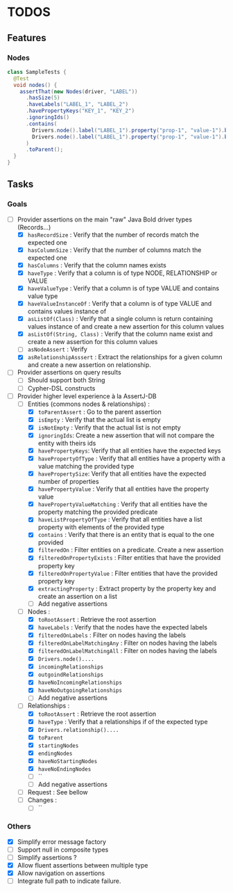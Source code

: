 # TODOS

## Features

### Nodes

```java
class SampleTests {
  @Test
  void nodes() {
    assertThat(new Nodes(driver, "LABEL"))
      .hasSize(5)
      .haveLabels("LABEL_1", "LABEL_2")
      .havePropertyKeys("KEY_1", "KEY_2")
      .ignoringIds()
      .contains(
        Drivers.node().label("LABEL_1").property("prop-1", "value-1").build(),
        Drivers.node().label("LABEL_1").property("prop-1", "value-1").build()
      )
      .toParent();
  }
}

```

## Tasks

### Goals

* [ ] Provider assertions on the main "raw" Java Bold driver types (Records...)
  * [X] `hasRecordSize` : Verify that the number of records match the expected one
  * [X] `hasColumnSize` : Verify that the number of columns match the expected one
  * [X] `hasColumns` : Verify that the column names exists
  * [X] `haveType` : Verify that a column is of type NODE, RELATIONSHIP or VALUE
  * [X] `haveValueType` : Verify that a column is of type VALUE and contains value type
  * [X] `haveValueInstanceOf` : Verify that a column is of type VALUE and contains values instance of
  * [X] `asListOf(Class)` : Verify that a single column is return containing values instance of and create a new
    assertion for this column values
  * [X] `asListOf(String, Class)` : Verify that the column name exist and create a new assertion for this column values
  * [ ] `asNodeAssert` : Verify
  * [X] `asRelationshipAsssert` : Extract the relationships for a given column and create a new assertion on
    relationship.
* [ ] Provider assertions on query results
  * [ ] Should support both String
  * [ ] Cypher-DSL constructs
* [ ] Provider higher level experience à la AssertJ-DB
  * [ ] Entities (commons nodes & relationships) :
    * [X] `toParentAssert` : Go to the parent assertion
    * [X] `isEmpty` : Verify that the actual list is empty
    * [X] `isNotEmpty` : Verify that the actual list is not empty
    * [X] `ignoringIds`: Create a new assertion that will not compare the entity with theirs ids
    * [X] `havePropertyKeys`: Verify that all entities have the expected keys
    * [X] `havePropertyOfType` : Verify that all entities have a property with a value matching the provided type
    * [X] `havePropertySize`: Verify that all entities have the expected number of properties
    * [X] `havePropertyValue` : Verify that all entities have the property value
    * [X] `havePropertyValueMatching` : Verify that all entities have the property matching the provided predicate
    * [X] `haveListPropertyOfType` : Verify that all entities have a list property with elements of the provided type
    * [X] `contains` : Verify that there is an entity that is equal to the one provided
    * [X] `filteredOn` : Filter entities on a predicate. Create a new assertion
    * [X] `filteredOnPropertyExists` : Filter entities that have the provided property key
    * [X] `filteredOnPropertyValue` : Filter entities that have the provided property key
    * [X] `extractingProperty` : Extract property by the property key and create an assertion on a list
    * [ ] Add negative assertions
  * [ ] Nodes :
    * [X] `toRootAssert` : Retrieve the root assertion
    * [X] `haveLabels` : Verify that the nodes have the expected labels
    * [X] `filteredOnLabels` : Filter on nodes having the labels
    * [X] `filteredOnLabelMatchingAny` : Filter on nodes having the labels
    * [X] `filteredOnLabelMatchingAll` : Filter on nodes having the labels
    * [X] `Drivers.node()....`
    * [X] `incomingRelationships`
    * [X] `outgoindRelationships`
    * [X] `haveNoIncomingRelationships`
    * [X] `haveNoOutgoingRelationships`
    * [ ] Add negative assertions
  * [ ] Relationships :
    * [X] `toRootAssert` : Retrieve the root assertion
    * [X] `haveType` : Verify that a relationships if of the expected type
    * [X] `Drivers.relationship()....`
    * [X] `toParent`
    * [X] `startingNodes`
    * [X] `endingNodes`
    * [X] `haveNoStartingNodes`
    * [X] `haveNoEndingNodes`
    * [ ] ``
    * [ ] Add negative assertions
  * [ ] Request : See bellow
  * [ ] Changes :
    * [ ] ``

### Others

* [X] Simplify error message factory
* [ ] Support null in composite types
* [ ] Simplify assertions ?
* [X] Allow fluent assertions between multiple type
* [X] Allow navigation on assertions
* [ ] Integrate full path to indicate failure.
